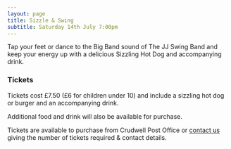 ```yaml
---
layout: page
title: Sizzle & Swing
subtitle: Saturday 14th July 7:00pm
---
```


Tap your feet or dance to the Big Band sound of The JJ Swing Band
and keep your energy up with a delicious Sizzling Hot Dog and accompanying drink.


### Tickets

Tickets cost £7.50 (£6 for children under 10) and include a sizzling hot dog or burger and an accompanying drink.

Additional food and drink will also be available for purchase.

Tickets are available to purchase from Crudwell Post Office or [contact us](/contact) giving the number of tickets required & contact details.

